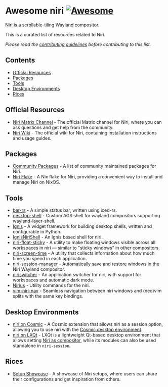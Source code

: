 <!--lint disable awesome-heading-->
# Awesome niri [![Awesome](https://awesome.re/badge-flat.svg)](https://awesome.re)

[Niri](https://github.com/YaLTeR/niri) is a scrollable-tiling Wayland compositor.

This is a curated list of resources related to Niri.

_Please read the [contributing guidelines](CONTRIBUTING.md) before contributing to this list._

## Contents
- [Official Resources](#official-resources)
- [Packages](#packages)
- [Tools](#tools)
- [Desktop Environments](#desktop-environments)
- [Rices](#rices)

## Official Resources
- [Niri Matrix Channel](https://matrix.to/#/#niri:matrix.org) - The official Matrix channel for Niri, where you can ask questions and get help from the community.
- [Niri Wiki](https://github.com/YaLTeR/niri/wiki/Getting-Started) - The official wiki for Niri, containing installation instructions and usage guides.

## Packages
- [Community Packages](https://repology.org/project/niri/packages) - A list of community maintained packages for Niri.
- [Niri Flake](https://github.com/sodiboo/niri-flake) - A Nix flake for Niri, providing a convenient way to install and manage Niri on NixOS.

## Tools
- [bar-rs](https://github.com/faervan/bar-rs) - A simple status bar, written using iced-rs.
- [desktop-shell](https://github.com/hashankur/desktop-shell) - Custom AGS shell for wayland compositors supporting wayland-layer-shell.
- [Ignis](https://github.com/linkfrg/ignis) - A widget framework for building desktop shells, written and configurable in Python.
- [IgnisNiriShell](https://github.com/lost-melody/IgnisNiriShell) - An Ignis based shell for niri.
- [niri-float-sticky](https://github.com/probeldev/niri-float-sticky) - A utility to make floating windows visible across all workspaces in niri — similar to "sticky windows" in other compositors.
- [niri-screen-time](https://github.com/probeldev/niri-screen-time) - A utility that collects information about how much time you spend in each application.
- [niri-session-manager](https://github.com/MTeaHead/niri-session-manager) - Automatically save and restore windows in the Niri Wayland compositor.
- [niriswitcher](https://github.com/isaksamsten/niriswitcher) - An application switcher for niri, with support for workspaces and automatic dark mode.
- [Nirius](https://sr.ht/~tsdh/nirius) - Utility commands for the niri.
- [vim-niri-nav](https://github.com/andergrim/vim-niri-nav) - Seamless navigation between niri windows and (neo)vim splits with the same key bindings.

## Desktop Environments
- [niri on Cosmic](https://github.com/Drakulix/cosmic-ext-extra-sessions) - A Cosmic extension that allows niri as a session option, allowing you to use niri with the [Cosmic desktop environment](https://github.com/pop-os/cosmic-epoch).
- [niri on LXQt](https://lxqt-project.org) - LXQt is a lightweight Qt-based desktop environment that allows setting [Niri as compositor](https://github.com/lxqt/lxqt/wiki/ConfigWaylandSettings), while its modules can also be used standalone in `niri-session`.

## Rices
- [Setup Showcase](https://github.com/YaLTeR/niri/discussions/325) - A showcase of Niri setups, where users can share their configurations and get inspiration from others.
